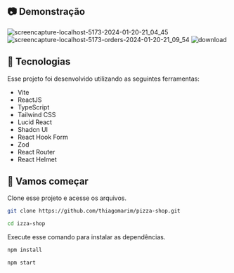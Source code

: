 ## 📷 Demonstração

![screencapture-localhost-5173-2024-01-20-21_04_45](https://github.com/thiagomarim/pizza-shop/assets/137715251/88ffa9ca-77e7-4b4c-b944-118a6307f5b4)
![screencapture-localhost-5173-orders-2024-01-20-21_09_54](https://github.com/thiagomarim/pizza-shop/assets/137715251/de007bea-cf4d-4894-8e80-676402b795a2)
![download](https://github.com/thiagomarim/pizza-shop/assets/137715251/d42a87bd-18db-462e-aa64-8f94fa3b553d)

## 🧪 Tecnologias

Esse projeto foi desenvolvido utilizando as seguintes ferramentas:

- Vite
- ReactJS
- TypeScript
- Tailwind CSS
- Lucid React
- Shadcn UI
- React Hook Form
- Zod
- React Router
- React Helmet

## 🚀 Vamos começar

Clone esse projeto e acesse os arquivos.

```bash
git clone https://github.com/thiagomarim/pizza-shop.git

cd izza-shop

```

Execute esse comando para instalar as dependências.

```bash
npm install

npm start
```
